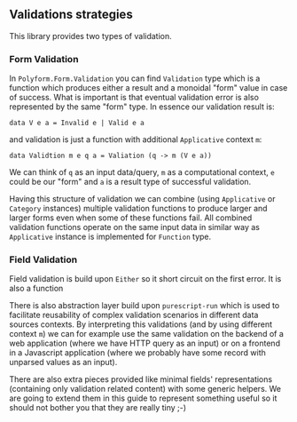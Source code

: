 ## Validations strategies

This library provides two types of validation.

### Form Validation

  In `Polyform.Form.Validation` you can find `Validation` type which is a function which produces either a result and a monoidal "form" value in case of success. What is important is that eventual validation error is also represented by the same "form" type. In essence our validation result is:

    data V e a = Invalid e | Valid e a

and validation is just a function with additional `Applicative` context `m`:

    data Validtion m e q a = Valiation (q -> m (V e a))

  We can think of `q` as an input data/query, `m` as a computational context, `e` could be our "form" and `a` is a result type of successful validation.

  Having this structure of validation we can combine (using `Applicative` or `Category` instances) multiple validation functions to produce larger and larger forms even when some of these functions fail. All combined validation functions operate on the same input data in similar way as `Applicative` instance is implemented for `Function` type.

### Field Validation

  Field validation is build upon `Either` so it short circuit on the first error. It is also a function 

  There is also abstraction layer build upon `purescript-run` which is used to facilitate reusability of complex validation scenarios in different data sources contexts. By interpreting this validations (and by using different context `m`) we can for example use the same validation on the backend of a web application (where we have HTTP query as an input) or on a frontend in a Javascript application (where we probably have some record with unparsed values as an input).

  There are also extra pieces provided like minimal fields' representations (containing only validation related content) with some generic helpers. We are going to extend them in this guide to represent something useful so it should not bother you that they are really tiny ;-)


